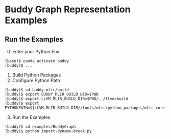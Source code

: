 # Buddy Graph Representation Examples

## Run the Examples

0. Enter your Python Env
```
(base)$ conda activate buddy
(buddy)$ ...
```
1. Build Python Packages
2. Configure Python Path
```
(buddy)$ cd buddy-mlir/build
(buddy)$ export BUDDY_MLIR_BUILD_DIR=$PWD
(buddy)$ export LLVM_MLIR_BUILD_DIR=$PWD/../llvm/build
(buddy)$ export PYTHONPATH=${LLVM_MLIR_BUILD_DIR}/tools/mlir/python_packages/mlir_core:${BUDDY_MLIR_BUILD_DIR}/python_packages:${PYTHONPATH}

```
3. Run the Examples
```
(buddy)$ cd examples/BuddyGraph
(buddy)$ python import-dynamo-break.py
```